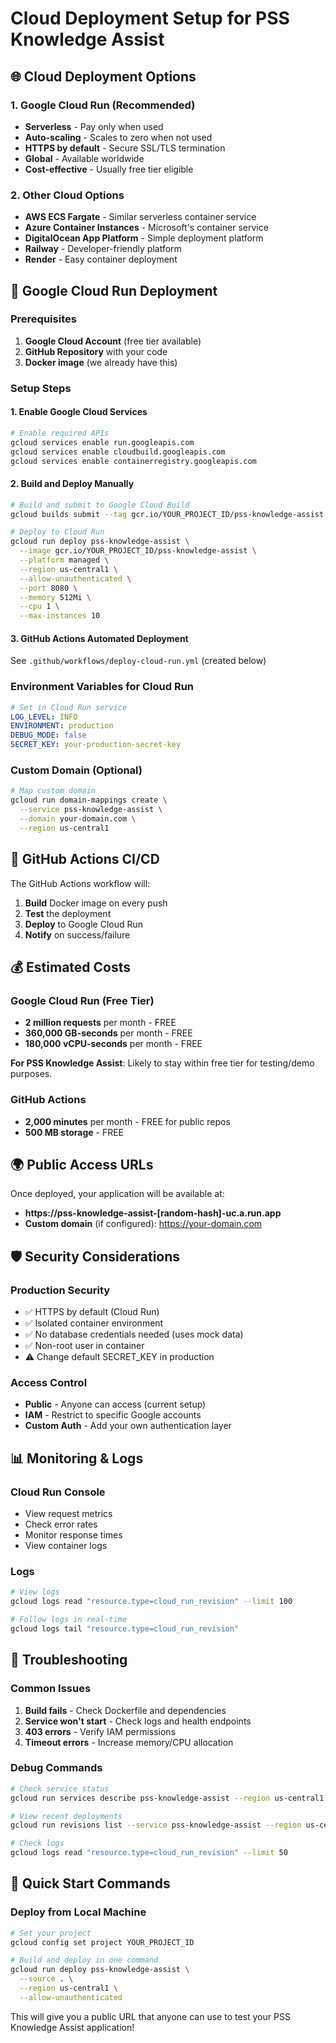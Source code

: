 # Cloud Deployment Setup for PSS Knowledge Assist

## 🌐 Cloud Deployment Options

### 1. **Google Cloud Run** (Recommended)
- **Serverless** - Pay only when used
- **Auto-scaling** - Scales to zero when not used
- **HTTPS by default** - Secure SSL/TLS termination
- **Global** - Available worldwide
- **Cost-effective** - Usually free tier eligible

### 2. **Other Cloud Options**
- **AWS ECS Fargate** - Similar serverless container service
- **Azure Container Instances** - Microsoft's container service
- **DigitalOcean App Platform** - Simple deployment platform
- **Railway** - Developer-friendly platform
- **Render** - Easy container deployment

## 🚀 Google Cloud Run Deployment

### **Prerequisites**
1. **Google Cloud Account** (free tier available)
2. **GitHub Repository** with your code
3. **Docker image** (we already have this)

### **Setup Steps**

#### **1. Enable Google Cloud Services**
```bash
# Enable required APIs
gcloud services enable run.googleapis.com
gcloud services enable cloudbuild.googleapis.com
gcloud services enable containerregistry.googleapis.com
```

#### **2. Build and Deploy Manually**
```bash
# Build and submit to Google Cloud Build
gcloud builds submit --tag gcr.io/YOUR_PROJECT_ID/pss-knowledge-assist

# Deploy to Cloud Run
gcloud run deploy pss-knowledge-assist \
  --image gcr.io/YOUR_PROJECT_ID/pss-knowledge-assist \
  --platform managed \
  --region us-central1 \
  --allow-unauthenticated \
  --port 8080 \
  --memory 512Mi \
  --cpu 1 \
  --max-instances 10
```

#### **3. GitHub Actions Automated Deployment**
See `.github/workflows/deploy-cloud-run.yml` (created below)

### **Environment Variables for Cloud Run**
```yaml
# Set in Cloud Run service
LOG_LEVEL: INFO
ENVIRONMENT: production
DEBUG_MODE: false
SECRET_KEY: your-production-secret-key
```

### **Custom Domain (Optional)**
```bash
# Map custom domain
gcloud run domain-mappings create \
  --service pss-knowledge-assist \
  --domain your-domain.com \
  --region us-central1
```

## 🔄 GitHub Actions CI/CD

The GitHub Actions workflow will:
1. **Build** Docker image on every push
2. **Test** the deployment
3. **Deploy** to Google Cloud Run
4. **Notify** on success/failure

## 💰 Estimated Costs

### **Google Cloud Run (Free Tier)**
- **2 million requests** per month - FREE
- **360,000 GB-seconds** per month - FREE
- **180,000 vCPU-seconds** per month - FREE

**For PSS Knowledge Assist**: Likely to stay within free tier for testing/demo purposes.

### **GitHub Actions**
- **2,000 minutes** per month - FREE for public repos
- **500 MB storage** - FREE

## 🌍 Public Access URLs

Once deployed, your application will be available at:
- **https://pss-knowledge-assist-[random-hash]-uc.a.run.app**
- **Custom domain** (if configured): https://your-domain.com

## 🛡️ Security Considerations

### **Production Security**
- ✅ HTTPS by default (Cloud Run)
- ✅ Isolated container environment
- ✅ No database credentials needed (uses mock data)
- ✅ Non-root user in container
- ⚠️ Change default SECRET_KEY in production

### **Access Control**
- **Public** - Anyone can access (current setup)
- **IAM** - Restrict to specific Google accounts
- **Custom Auth** - Add your own authentication layer

## 📊 Monitoring & Logs

### **Cloud Run Console**
- View request metrics
- Check error rates
- Monitor response times
- View container logs

### **Logs**
```bash
# View logs
gcloud logs read "resource.type=cloud_run_revision" --limit 100

# Follow logs in real-time
gcloud logs tail "resource.type=cloud_run_revision"
```

## 🔧 Troubleshooting

### **Common Issues**
1. **Build fails** - Check Dockerfile and dependencies
2. **Service won't start** - Check logs and health endpoints
3. **403 errors** - Verify IAM permissions
4. **Timeout errors** - Increase memory/CPU allocation

### **Debug Commands**
```bash
# Check service status
gcloud run services describe pss-knowledge-assist --region us-central1

# View recent deployments
gcloud run revisions list --service pss-knowledge-assist --region us-central1

# Check logs
gcloud logs read "resource.type=cloud_run_revision" --limit 50
```

## 🎯 Quick Start Commands

### **Deploy from Local Machine**
```bash
# Set your project
gcloud config set project YOUR_PROJECT_ID

# Build and deploy in one command
gcloud run deploy pss-knowledge-assist \
  --source . \
  --region us-central1 \
  --allow-unauthenticated
```

This will give you a public URL that anyone can use to test your PSS Knowledge Assist application!
